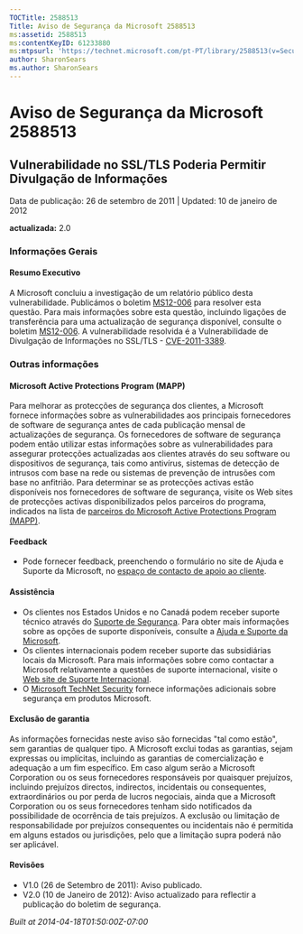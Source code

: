 ```yaml
---
TOCTitle: 2588513
Title: Aviso de Segurança da Microsoft 2588513
ms:assetid: 2588513
ms:contentKeyID: 61233880
ms:mtpsurl: 'https://technet.microsoft.com/pt-PT/library/2588513(v=Security.10)'
author: SharonSears
ms.author: SharonSears
---
```


Aviso de Segurança da Microsoft 2588513
=======================================

Vulnerabilidade no SSL/TLS Poderia Permitir Divulgação de Informações
---------------------------------------------------------------------

Data de publicação: 26 de setembro de 2011 | Updated: 10 de janeiro de 2012

**actualizada:** 2.0

### Informações Gerais

#### Resumo Executivo

A Microsoft concluiu a investigação de um relatório público desta vulnerabilidade. Publicámos o boletim [MS12-006](http://go.microsoft.com/fwlink/?linkid=232510) para resolver esta questão. Para mais informações sobre esta questão, incluindo ligações de transferência para uma actualização de segurança disponível, consulte o boletim [MS12-006](http://go.microsoft.com/fwlink/?linkid=232510). A vulnerabilidade resolvida é a Vulnerabilidade de Divulgação de Informações no SSL/TLS - [CVE-2011-3389](http://www.cve.mitre.org/cgi-bin/cvename.cgi?name=cve-2011-3389).

### Outras informações

#### Microsoft Active Protections Program (MAPP)

Para melhorar as protecções de segurança dos clientes, a Microsoft fornece informações sobre as vulnerabilidades aos principais fornecedores de software de segurança antes de cada publicação mensal de actualizações de segurança. Os fornecedores de software de segurança podem então utilizar estas informações sobre as vulnerabilidades para assegurar protecções actualizadas aos clientes através do seu software ou dispositivos de segurança, tais como antivírus, sistemas de detecção de intrusos com base na rede ou sistemas de prevenção de intrusões com base no anfitrião. Para determinar se as protecções activas estão disponíveis nos fornecedores de software de segurança, visite os Web sites de protecções activas disponibilizados pelos parceiros do programa, indicados na lista de [parceiros do Microsoft Active Protections Program (MAPP)](http://go.microsoft.com/fwlink/?linkid=215201).

#### Feedback

-   Pode fornecer feedback, preenchendo o formulário no site de Ajuda e Suporte da Microsoft, no [espaço de contacto de apoio ao cliente](https://support.microsoft.com/common/survey.aspx?scid=sw;en;1257&showpage=1&ws=technet&sd=tech).

#### Assistência

-   Os clientes nos Estados Unidos e no Canadá podem receber suporte técnico através do [Suporte de Segurança](http://go.microsoft.com/fwlink/?linkid=21131). Para obter mais informações sobre as opções de suporte disponíveis, consulte a [Ajuda e Suporte da Microsoft](http://support.microsoft.com/).
-   Os clientes internacionais podem receber suporte das subsidiárias locais da Microsoft. Para mais informações sobre como contactar a Microsoft relativamente a questões de suporte internacional, visite o [Web site de Suporte Internacional](http://go.microsoft.com/fwlink/?linkid=21155).
-   O [Microsoft TechNet Security](http://go.microsoft.com/fwlink/?linkid=21132) fornece informações adicionais sobre segurança em produtos Microsoft.

#### Exclusão de garantia

As informações fornecidas neste aviso são fornecidas "tal como estão", sem garantias de qualquer tipo. A Microsoft exclui todas as garantias, sejam expressas ou implícitas, incluindo as garantias de comercialização e adequação a um fim específico. Em caso algum serão a Microsoft Corporation ou os seus fornecedores responsáveis por quaisquer prejuízos, incluindo prejuízos directos, indirectos, incidentais ou consequentes, extraordinários ou por perda de lucros negociais, ainda que a Microsoft Corporation ou os seus fornecedores tenham sido notificados da possibilidade de ocorrência de tais prejuízos. A exclusão ou limitação de responsabilidade por prejuízos consequentes ou incidentais não é permitida em alguns estados ou jurisdições, pelo que a limitação supra poderá não ser aplicável.

#### Revisões

-   V1.0 (26 de Setembro de 2011): Aviso publicado.
-   V2.0 (10 de Janeiro de 2012): Aviso actualizado para reflectir a publicação do boletim de segurança.

*Built at 2014-04-18T01:50:00Z-07:00*
